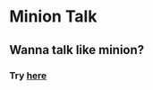 # Minion Talk
## Wanna talk like minion?
### Try [here](https://affectionate-leavitt-302bb7.netlify.app/)
